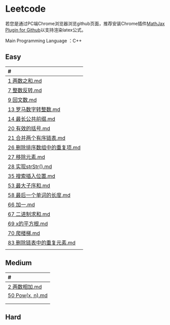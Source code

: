 # Leetcode

若您是通过PC端Chrome浏览器浏览github页面，推荐安装Chrome插件[MathJax Plugin for Github](https://chrome.google.com/webstore/detail/mathjax-plugin-for-github/ioemnmodlmafdkllaclgeombjnmnbima)以支持渲染latex公式。

Main Programming Language ：C++

## Easy

| #                                                            |
| :----------------------------------------------------------- |
| [1 两数之和.md](https://github.com/wangzhebufangqi/Leetcode/blob/main/My%20Solution/1%20两数之和.md) |
| [7 整数反转.md](https://github.com/wangzhebufangqi/Leetcode/blob/main/My%20Solution/7%20整数反转.md) |
| [9 回文数.md](https://github.com/wangzhebufangqi/Leetcode/blob/main/My%20Solution/9%20回文数.md) |
| [13 罗马数字转整数.md](https://github.com/wangzhebufangqi/Leetcode/blob/main/My%20Solution/13%20罗马数字转整数.md) |
| [14 最长公共前缀.md](https://github.com/wangzhebufangqi/Leetcode/blob/main/My%20Solution/14%20最长公共前缀.md) |
| [20 有效的括号.md](https://github.com/wangzhebufangqi/Leetcode/blob/main/My%20Solution/20%20有效的括号.md) |
| [21 合并两个有序链表.md](https://github.com/wangzhebufangqi/Leetcode/blob/main/My%20Solution/21%20合并两个有序链表.md) |
| [26 删除排序数组中的重复项.md](https://github.com/wangzhebufangqi/Leetcode/blob/main/My%20Solution/26%20删除排序数组中的重复项.md) |
| [27 移除元素.md](https://github.com/wangzhebufangqi/Leetcode/blob/main/My%20Solution/27%20移除元素.md) |
| [28 实现strStr().md](https://github.com/wangzhebufangqi/Leetcode/blob/main/My%20Solution/28%20实现strStr().md) |
| [35 搜索插入位置.md](https://github.com/wangzhebufangqi/Leetcode/blob/main/My%20Solution/35%20搜索插入位置.md) |
| [53 最大子序和.md](https://github.com/wangzhebufangqi/Leetcode/blob/main/My%20Solution/53%20最大子序和.md) |
| [58 最后一个单词的长度.md](https://github.com/wangzhebufangqi/Leetcode/blob/main/My%20Solution/58%20最后一个单词的长度.md) |
| [66 加一.md](https://github.com/wangzhebufangqi/Leetcode/blob/main/My%20Solution/66%20加一.md) |
| [67 二进制求和.md](https://github.com/wangzhebufangqi/Leetcode/blob/main/My%20Solution/67%20二进制求和.md) |
| [69 x的平方根.md](https://github.com/wangzhebufangqi/Leetcode/blob/main/My%20Solution/69%20x的平方根.md) |
| [70 爬楼梯.md](https://github.com/wangzhebufangqi/Leetcode/blob/main/My%20Solution/70%20爬楼梯.md) |
| [83 删除链表中的重复元素.md](https://github.com/wangzhebufangqi/Leetcode/blob/main/My%20Solution/83%20删除链表中的重复元素.md) |
|                                                              |


## Medium

| #                                                            |
| :----------------------------------------------------------- |
| [2 两数相加.md](https://github.com/wangzhebufangqi/Leetcode/blob/main/My%20Solution/2%20两数相加.md) |
| [50 Pow(x, n).md](https://github.com/wangzhebufangqi/Leetcode/blob/main/My%20Solution/50%20Pow(x%2C%20n).md) |
|                                                              |
|                                                              |


## Hard